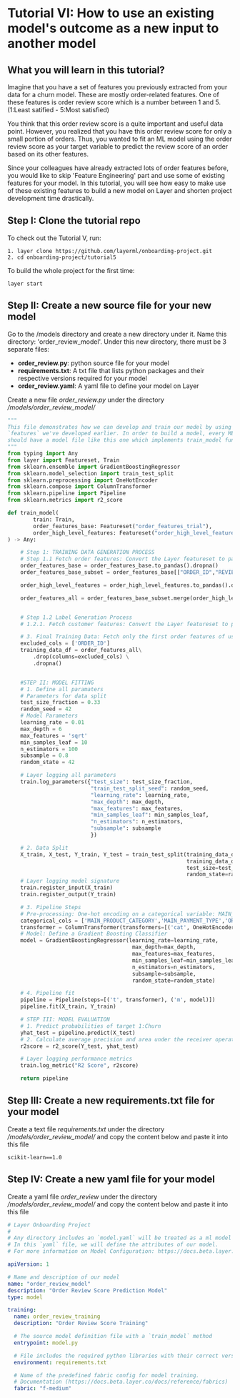 # Tutorial VI: How to use an existing model's outcome as a new input to another model


## What you will learn in this tutorial?

Imagine that you have a set of features you previously extracted from your data for a churn model. 
These are mostly order-related features. One of these features is order review score which is a number 
between 1 and 5. (1:Least satified - 5:Most satisfied)

You think that this order review score is a quite important and useful data point. However, you realized that you have this order review score for only a small portion of orders. 
Thus, you wanted to fit an ML model using the order review score as your target variable to predict the review score
of an order based on its other features.

Since your colleagues have already extracted lots of order features before, you would like to skip 'Feature Engineering' part
and use some of existing features for your model. In this tutorial, you will see how easy to make use of these existing features to build a new model on Layer
and shorten project development time drastically.


## Step I: Clone the tutorial repo
To check out the Tutorial V, run:
```commandline
1. layer clone https://github.com/layerml/onboarding-project.git
2. cd onboarding-project/tutorial5
```

To build the whole project for the first time:
```commandline
layer start
```


## Step II: Create a new source file for your new model
Go to the /models directory and create a new directory under it.
Name this directory: 'order_review_model'. Under this new directory, there must be 3 separate files:
- **order_review.py**: python source file for your model
- **requirements.txt**: A txt file that lists python packages and their respective versions required for your model
- **order_review.yaml**: A yaml file to define your model on Layer


Create a new file _order_review.py_ under the directory _/models/order_review_model/_ 
```python
"""
This file demonstrates how we can develop and train our model by using the
`features` we've developed earlier. In order to build a model, every ML project
should have a model file like this one which implements train_model function.
"""
from typing import Any
from layer import Featureset, Train
from sklearn.ensemble import GradientBoostingRegressor
from sklearn.model_selection import train_test_split
from sklearn.preprocessing import OneHotEncoder
from sklearn.compose import ColumnTransformer
from sklearn.pipeline import Pipeline
from sklearn.metrics import r2_score

def train_model(
        train: Train,
        order_features_base: Featureset("order_features_trial"),
        order_high_level_features: Featureset("order_high_level_features_trial2")
) -> Any:

    # Step 1: TRAINING DATA GENERATION PROCESS
    # Step 1.1 Fetch order features: Convert the Layer featureset to pandas dataframe
    order_features_base = order_features_base.to_pandas().dropna()
    order_features_base_subset = order_features_base[["ORDER_ID","REVIEW_SCORE","ORDER_STATUS","MAIN_PRODUCT_CATEGORY","MAIN_PAYMENT_TYPE","DAYS_BETWEEN_ESTIMATE_ACTUAL_DELIVERY","AVG_PRODUCT_NAME_LENGTH","AVG_PRODUCT_DESCRIPTION_LENGTH","AVG_PRODUCT_PHOTOS_QTY"]]

    order_high_level_features = order_high_level_features.to_pandas().dropna()

    order_features_all = order_features_base_subset.merge(order_high_level_features, left_on='ORDER_ID', right_on='ORDER_ID', how='left')


    # Step 1.2 Label Generation Process
    # 1.2.1. Fetch customer features: Convert the Layer featureset to pandas dataframe

    # 3. Final Training Data: Fetch only the first order features of users and drop excluded and na columns from the final dataframe
    excluded_cols = ['ORDER_ID']
    training_data_df = order_features_all\
        .drop(columns=excluded_cols) \
        .dropna()


    #STEP II: MODEL FITTING
    # 1. Define all paramaters
    # Parameters for data split
    test_size_fraction = 0.33
    random_seed = 42
    # Model Parameters
    learning_rate = 0.01
    max_depth = 6
    max_features = 'sqrt'
    min_samples_leaf = 10
    n_estimators = 100
    subsample = 0.8
    random_state = 42

    # Layer logging all parameters
    train.log_parameters({"test_size": test_size_fraction,
                          "train_test_split_seed": random_seed,
                          "learning_rate": learning_rate,
                          "max_depth": max_depth,
                          "max_features": max_features,
                          "min_samples_leaf": min_samples_leaf,
                          "n_estimators": n_estimators,
                          "subsample": subsample
                          })

    # 2. Data Split
    X_train, X_test, Y_train, Y_test = train_test_split(training_data_df.drop(columns=['REVIEW_SCORE']),
                                                        training_data_df.REVIEW_SCORE,
                                                        test_size=test_size_fraction,
                                                        random_state=random_seed)
    # Layer logging model signature
    train.register_input(X_train)
    train.register_output(Y_train)

    # 3. Pipeline Steps
    # Pre-processing: One-hot encoding on a categorical variable: MAIN_PRODUCT_CATEGORY
    categorical_cols = ['MAIN_PRODUCT_CATEGORY','MAIN_PAYMENT_TYPE','ORDER_STATUS']
    transformer = ColumnTransformer(transformers=[('cat', OneHotEncoder(handle_unknown='ignore'), categorical_cols)],remainder='passthrough')
    # Model: Define a Gradient Boosting Classifier
    model = GradientBoostingRegressor(learning_rate=learning_rate,
                                       max_depth=max_depth,
                                       max_features=max_features,
                                       min_samples_leaf=min_samples_leaf,
                                       n_estimators=n_estimators,
                                       subsample=subsample,
                                       random_state=random_state)

    # 4. Pipeline fit
    pipeline = Pipeline(steps=[('t', transformer), ('m', model)])
    pipeline.fit(X_train, Y_train)

    # STEP III: MODEL EVALUATION
    # 1. Predict probabilities of target 1:Churn
    yhat_test = pipeline.predict(X_test)
    # 2. Calculate average precision and area under the receiver operating characteric curve (ROC AUC)
    r2score = r2_score(Y_test, yhat_test)

    # Layer logging performance metrics
    train.log_metric("R2 Score", r2score)

    return pipeline
```
## Step III: Create a new requirements.txt file for your model
Create a text file _requirements.txt_ under the directory _/models/order_review_model/_  and copy the content below and paste it into this file
```commandline
scikit-learn==1.0
```

## Step IV: Create a new yaml file for your model
Create a yaml file _order_review_ under the directory _/models/order_review_model/_  and copy the content below and paste it into this file
```yaml
# Layer Onboarding Project
#
# Any directory includes an `model.yaml` will be treated as a ml model project.
# In this `yaml` file, we will define the attributes of our model.
# For more information on Model Configuration: https://docs.beta.layer.co/docs/modelcatalog/modelyml

apiVersion: 1

# Name and description of our model
name: "order_review_model"
description: "Order Review Score Prediction Model"
type: model

training:
  name: order_review_training
  description: "Order Review Score Training"

  # The source model definition file with a `train_model` method
  entrypoint: model.py

  # File includes the required python libraries with their correct versions
  environment: requirements.txt

  # Name of the predefined fabric config for model training.
  # Documentation (https://docs.beta.layer.co/docs/reference/fabrics)
  fabric: "f-medium"
```